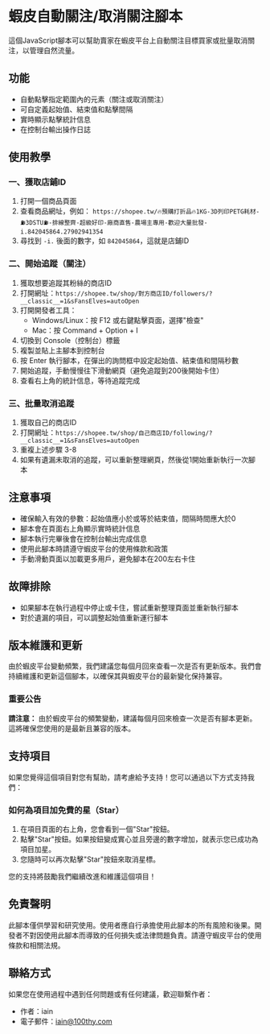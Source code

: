 # 蝦皮自動關注/取消關注腳本

這個JavaScript腳本可以幫助賣家在蝦皮平台上自動關注目標買家或批量取消關注，以管理自然流量。

## 功能

- 自動點擊指定範圍內的元素（關注或取消關注）
- 可自定義起始值、結束值和點擊間隔
- 實時顯示點擊統計信息
- 在控制台輸出操作日誌

## 使用教學

### 一、獲取店鋪ID

1. 打開一個商品頁面
2. 查看商品網址，例如：
   `https://shopee.tw/🔥預購打折品🔥1KG-3D列印PETG耗材-⛽3DSTU⛽-排線整齊-超級好印-廠商直售-農場主專用-歡迎大量批發-i.842045864.27902941354`
3. 尋找到 `-i.` 後面的數字，如 `842045864`，這就是店鋪ID

### 二、開始追蹤（關注）

1. 獲取想要追蹤其粉絲的商店ID
2. 打開網址：`https://shopee.tw/shop/對方商店ID/followers/?__classic__=1&sFansElves=autoOpen`
3. 打開開發者工具：
   - Windows/Linux：按 F12 或右鍵點擊頁面，選擇"檢查"
   - Mac：按 Command + Option + I
4. 切換到 Console（控制台）標籤
5. 複製並貼上主腳本到控制台
6. 按 Enter 執行腳本，在彈出的詢問框中設定起始值、結束值和間隔秒數
7. 開始追蹤，手動慢慢往下滑動網頁（避免追蹤到200後開始卡住）
8. 查看右上角的統計信息，等待追蹤完成

### 三、批量取消追蹤

1. 獲取自己的商店ID
2. 打開網址：`https://shopee.tw/shop/自己商店ID/following/?__classic__=1&sFansElves=autoOpen`
3. 重複上述步驟 3-8
9. 如果有遺漏未取消的追蹤，可以重新整理網頁，然後從1開始重新執行一次腳本

## 注意事項

- 確保輸入有效的參數：起始值應小於或等於結束值，間隔時間應大於0
- 腳本會在頁面右上角顯示實時統計信息
- 腳本執行完畢後會在控制台輸出完成信息
- 使用此腳本時請遵守蝦皮平台的使用條款和政策
- 手動滑動頁面以加載更多用戶，避免腳本在200左右卡住

## 故障排除

- 如果腳本在執行過程中停止或卡住，嘗試重新整理頁面並重新執行腳本
- 對於遺漏的項目，可以調整起始值重新運行腳本

## 版本維護和更新

由於蝦皮平台變動頻繁，我們建議您每個月回來查看一次是否有更新版本。我們會持續維護和更新這個腳本，以確保其與蝦皮平台的最新變化保持兼容。

### 重要公告

**請注意：** 由於蝦皮平台的頻繁變動，建議每個月回來檢查一次是否有腳本更新。這將確保您使用的是最新且兼容的版本。

## 支持項目

如果您覺得這個項目對您有幫助，請考慮給予支持！您可以通過以下方式支持我們：

### 如何為項目加免費的星（Star）

1. 在項目頁面的右上角，您會看到一個"Star"按鈕。
2. 點擊"Star"按鈕。如果按鈕變成實心並且旁邊的數字增加，就表示您已成功為項目加星。
3. 您隨時可以再次點擊"Star"按鈕來取消星標。

您的支持將鼓勵我們繼續改進和維護這個項目！

## 免責聲明

此腳本僅供學習和研究使用。使用者應自行承擔使用此腳本的所有風險和後果。開發者不對因使用此腳本而導致的任何損失或法律問題負責。請遵守蝦皮平台的使用條款和相關法規。

## 聯絡方式

如果您在使用過程中遇到任何問題或有任何建議，歡迎聯繫作者：

- 作者：iain
- 電子郵件：iain@100thy.com
